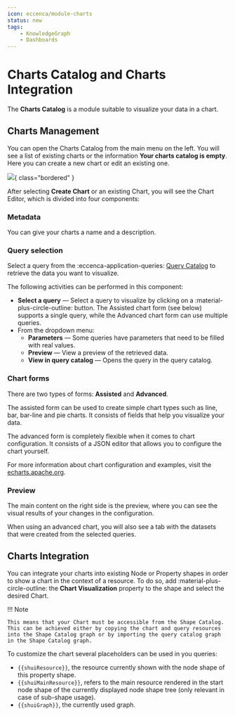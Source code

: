 ```yaml
---
icon: eccenca/module-charts
status: new
tags:
    - KnowledgeGraph
    - Dashboards
---
```


# Charts Catalog and Charts Integration

The **Charts Catalog** is a module suitable to visualize your data in a chart.

## Charts Management

You can open the Charts Catalog from the main menu on the left.
You will see a list of existing charts or the information **Your charts catalog is empty**.
Here you can create a new chart or edit an existing one.

![](23-03-ChartCreation.gif){ class="bordered" }

After selecting **Create Chart** or an existing Chart, you will see the Chart Editor, which is divided into four components:

### Metadata

You can give your charts a name and a description.

### Query selection

Select a query from the :eccenca-application-queries: [Query Catalog](../query-module/index.md) to retrieve the data you want to visualize.

The following activities can be performed in this component:

-   **Select a query** — Select a query to visualize by clicking on a :material-plus-circle-outline: button.
    The Assisted chart form (see below) supports a single query, while the Advanced chart form can use multiple queries.
-   From the dropdown menu:
    -   **Parameters** — Some queries have parameters that need to be filled with real values.
    -   **Preview** — View a preview of the retrieved data.
    -   **View in query catalog** — Opens the query in the query catalog.

### Chart forms

There are two types of forms: **Assisted** and **Advanced**.

The assisted form can be used to create simple chart types such as line, bar, bar-line and pie charts.
It consists of fields that help you visualize your data.

The advanced form is completely flexible when it comes to chart configuration.
It consists of a JSON editor that allows you to configure the chart yourself.

For more information about chart configuration and examples, visit the [echarts.apache.org](https://echarts.apache.org/examples/en/index.html).

### Preview

The main content on the right side is the preview, where you can see the visual results of your changes in the configuration.

When using an advanced chart, you will also see a tab with the datasets that were created from the selected queries.

## Charts Integration

You can integrate your charts into existing Node or Property shapes in order to show a chart in the context of a resource.
To do so, add :material-plus-circle-outline: the **Chart Visualization** property to the shape and select the desired Chart.

!!! Note

    This means that your Chart must be accessible from the Shape Catalog.
    This can be achieved either by copying the chart and query resources into the Shape Catalog graph or by importing the query catalog graph in the Shape Catalog graph.

To customize the chart several placeholders can be used in you queries:

-   `{{shuiResource}}`, the resource currently shown with the node shape of this property shape.
-   `{{shuiMainResource}}`, refers to the main resource rendered in the start node shape of the currently displayed node shape tree (only relevant in case of sub-shape usage).
-   `{{shuiGraph}}`, the currently used graph.
